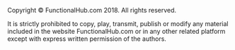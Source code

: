 Copyright © FunctionalHub.com 2018. All rights reserved.

It is strictly prohibited to copy, play, transmit, publish or modify any material included in the website FunctionalHub.com or in any other related platform except with express written permission of the authors.
